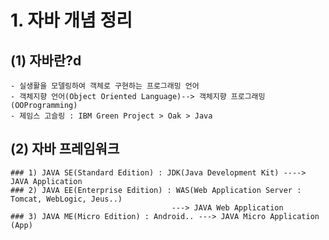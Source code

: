 # 1. 자바 개념 정리

## (1) 자바란?d
   	- 실생활을 모델링하여 객체로 구현하는 프로그래밍 언어
	- 객체지향 언어(Object Oriented Language)--> 객체지향 프로그래밍(OOProgramming)
	- 제임스 고슬링 : IBM Green Project > Oak > Java

## (2) 자바 프레임워크
    ### 1) JAVA SE(Standard Edition) : JDK(Java Development Kit) ----> JAVA Application
    ### 2) JAVA EE(Enterprise Edition) : WAS(Web Application Server : Tomcat, WebLogic, Jeus..)
    									---> JAVA Web Application
    ### 3) JAVA ME(Micro Edition) : Android.. ---> JAVA Micro Application (App)
	
	